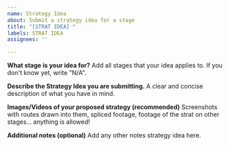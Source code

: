 ```yaml
---
name: Strategy Idea
about: Submit a strategy idea for a stage
title: "[STRAT IDEA] "
labels: STRAT IDEA
assignees: ''

---
```


**What stage is your idea for?**
Add all stages that your idea applies to. If you don't know yet, write "N/A".

**Describe the Strategy Idea you are submitting.**
A clear and concise description of what you have in mind.

**Images/Videos of your proposed strategy (recommended)**
Screenshots with routes drawn into them, spliced footage, footage of the strat on other stages... anything is allowed!

**Additional notes (optional)**
Add any other notes strategy idea here.
